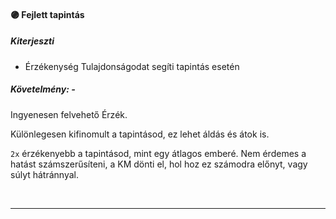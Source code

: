 #### 🟣 Fejlett tapintás

##### Kiterjeszti
- Érzékenység Tulajdonságodat segíti tapintás esetén

##### Követelmény: -

Ingyenesen felvehető Érzék.

Különlegesen kifinomult a tapintásod, ez lehet áldás és átok is.

`2x` érzékenyebb a tapintásod, mint egy átlagos emberé. Nem érdemes a hatást számszerűsíteni, a KM dönti el, hol hoz ez számodra előnyt, vagy súlyt hátránnyal.

<br />

---
